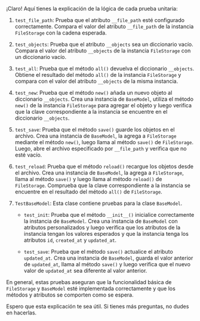 ¡Claro! Aquí tienes la explicación de la lógica de cada prueba unitaria:

1. `test_file_path`: Prueba que el atributo `__file_path` esté configurado correctamente. Compara el valor del atributo `__file_path` de la instancia `FileStorage` con la cadena esperada.

2. `test_objects`: Prueba que el atributo `__objects` sea un diccionario vacío. Compara el valor del atributo `__objects` de la instancia `FileStorage` con un diccionario vacío.

3. `test_all`: Prueba que el método `all()` devuelva el diccionario `__objects`. Obtiene el resultado del método `all()` de la instancia `FileStorage` y compara con el valor del atributo `__objects` de la misma instancia.

4. `test_new`: Prueba que el método `new()` añada un nuevo objeto al diccionario `__objects`. Crea una instancia de `BaseModel`, utiliza el método `new()` de la instancia `FileStorage` para agregar el objeto y luego verifica que la clave correspondiente a la instancia se encuentre en el diccionario `__objects`.

5. `test_save`: Prueba que el método `save()` guarde los objetos en el archivo. Crea una instancia de `BaseModel`, la agrega a `FileStorage` mediante el método `new()`, luego llama al método `save()` de `FileStorage`. Luego, abre el archivo especificado por `__file_path` y verifica que no esté vacío.

6. `test_reload`: Prueba que el método `reload()` recargue los objetos desde el archivo. Crea una instancia de `BaseModel`, la agrega a `FileStorage`, llama al método `save()` y luego llama al método `reload()` de `FileStorage`. Comprueba que la clave correspondiente a la instancia se encuentre en el resultado del método `all()` de `FileStorage`.

7. `TestBaseModel`: Esta clase contiene pruebas para la clase `BaseModel`.
    
    - `test_init`: Prueba que el método `__init__()` inicialice correctamente la instancia de `BaseModel`. Crea una instancia de `BaseModel` con atributos personalizados y luego verifica que los atributos de la instancia tengan los valores esperados y que la instancia tenga los atributos `id`, `created_at` y `updated_at`.
    
    - `test_save`: Prueba que el método `save()` actualice el atributo `updated_at`. Crea una instancia de `BaseModel`, guarda el valor anterior de `updated_at`, llama al método `save()` y luego verifica que el nuevo valor de `updated_at` sea diferente al valor anterior.

En general, estas pruebas aseguran que la funcionalidad básica de `FileStorage` y `BaseModel` esté implementada correctamente y que los métodos y atributos se comporten como se espera.

Espero que esta explicación te sea útil. Si tienes más preguntas, no dudes en hacerlas.